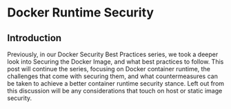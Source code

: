 # Docker Runtime Security

## Introduction

Previously, in our Docker Security Best Practices series, we took a deeper look into Securing the Docker Image, and what best practices to follow. This post will continue the series, focusing on Docker container runtime, the challenges that come with securing them, and what countermeasures can be taken to achieve a better container runtime security stance. Left out from this discussion will be any considerations that touch on host or static image security.